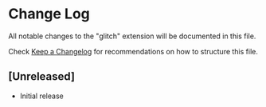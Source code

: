 # Change Log

All notable changes to the "glitch" extension will be documented in this file.

Check [Keep a Changelog](http://keepachangelog.com/) for recommendations on how to structure this file.

## [Unreleased]

- Initial release
